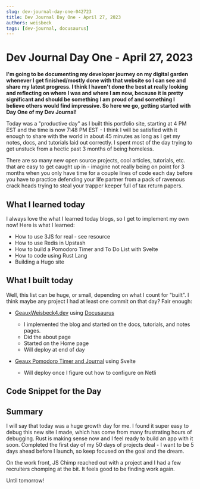 ```yaml
---
slug: dev-journal-day-one-042723
title: Dev Journal Day One - April 27, 2023
authors: weisbeck
tags: [dev-journal, docusaurus]
---
```


# Dev Journal Day One - April 27, 2023

**I'm going to be documenting my developer journey on my digital garden whenever I get finished/mostly done with that website so I can see and share my latest progress. I think I haven't done the best at really looking and reflecting on where I was and where I am now, because it is pretty significant and should be something I am proud of and something I believe others would find impressive. So here we go, getting started with Day One of my Dev Journal!**

Today was a "productive day" as I built this portfolio site, starting at 4 PM EST and the time is now 7:48 PM EST - I think I will be satisfied with it enough to share with the world in about 45 minutes as long as I get my notes, docs, and tutorials laid out correctly. I spent most of the day trying to get unstuck from a hectic past 3 months of being homeless.

There are so many new open source projects, cool articles, tutorials, etc. that are easy to get caught up in - imagine not really being on point for 3 months when you only have time for a couple lines of code each day before you have to practice defending your life partner from a pack of ravenous crack heads trying to steal your trapper keeper full of tax return papers.

## What I learned today

I always love the what I learned today blogs, so I get to implement my own now! Here is what I learned:

- How to use 3JS for real - see resource
- How to use Redis in Upstash
- How to build a Pomodoro Timer and To Do List with Svelte
- How to code using Rust Lang
- Building a Hugo site

## What I built today

Well, this list can be huge, or small, depending on what I count for "built". I think maybe any project I had at least one commit on that day? Fair enough:

- [GeauxWeisbeck4.dev](https://geauxweisbeck4.dev) using [Docusaurus](https://docusaurus.io)
  - I implemented the blog and started on the docs, tutorials, and notes pages.
  - Did the about page
  - Started on the Home page
  - Will deploy at end of day

- [Geaux Pomodoro Timer and Journal](https://geauxpomodoro.netlify.app) using Svelte
  - Will deploy once I figure out how to configure on Netli

## Code Snippet for the Day


## Summary

I will say that today was a huge growth day for me. I found it super easy to debug this new site I made, which has come from many frustrating hours of debugging. Rust is making sense now and I feel ready to build an app with it soon. Completed the first day of my 50 days of projects deal - I want to be 5 days ahead before I launch, so keep focused on the goal and the dream.

On the work front, JS Chimp reached out with a project and I had a few recruiters chomping at the bit. It feels good to be finding work again.

Until tomorrow!

